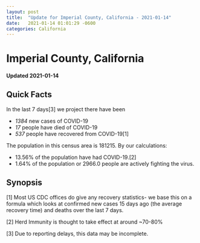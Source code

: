 ```yaml
---
layout: post
title:  "Update for Imperial County, California - 2021-01-14"
date:   2021-01-14 01:01:29 -0600
categories: California
---
```


# Imperial County, California
#### Updated 2021-01-14

## Quick Facts

In the last 7 days[3] we project there have been
- *1384* new cases of COVID-19
- *17* people have died of COVID-19
- *537* people have recovered from COVID-19[1]

The population in this census area is 181215. By our calculations:
- 13.56% of the population have had COVID-19.[2]
- 1.64% of the population or 2966.0 people are actively fighting the virus.

## Synopsis




[1] Most US CDC offices do give any recovery statistics- we base this on a formula which looks at confirmed new cases
15 days ago (the average recovery time) and deaths over the last 7 days.

[2] Herd Immunity is thought to take effect at around ~70-80%

[3] Due to reporting delays, this data may be incomplete.
 
    